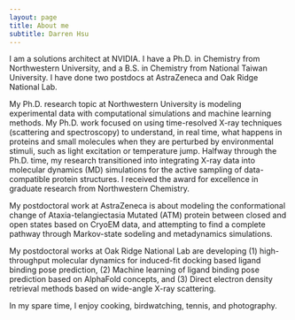 ```yaml
---
layout: page
title: About me
subtitle: Darren Hsu 
---
```


I am a solutions architect at NVIDIA. I have a Ph.D. in Chemistry from Northwestern University, and a B.S. in Chemistry from National Taiwan University. I have done two postdocs at AstraZeneca and Oak Ridge National Lab.

My Ph.D. research topic at Northwestern University is modeling experimental data with computational simulations and machine learning methods.
My Ph.D. work focused on using time-resolved X-ray techniques (scattering and spectroscopy) to understand, in real time, what happens in proteins and small molecules when they are perturbed by environmental stimuli, such as light excitation or temperature jump.
Halfway through the Ph.D. time, my research transitioned into integrating X-ray data into molecular dynamics (MD) simulations for the active sampling of data-compatible protein structures.
I received the award for excellence in graduate research from Northwestern Chemistry.

My postdoctoral work at AstraZeneca is about modeling the conformational change of Ataxia-telangiectasia Mutated (ATM) protein between closed and open states based on CryoEM data, and attempting to find a complete pathway through Markov-state sodeling and metadynamics simulations.

My postdoctoral works at Oak Ridge National Lab are developing (1) high-throughput molecular dynamics for induced-fit docking based ligand binding pose prediction, (2) Machine learning of ligand binding pose prediction based on AlphaFold concepts, and (3) Direct electron density retrieval methods based on wide-angle X-ray scattering. 

In my spare time, I enjoy cooking, birdwatching, tennis, and photography.

